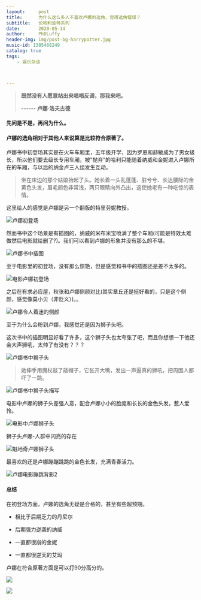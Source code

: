 ```yaml
---
layout:     post
title:      为什么这么多人不喜欢卢娜的选角，觉得选角错误？
subtitle:   论哈利波特系列
date:       2020-05-14
author:     PhDLuffy
header-img: img/post-bg-harrypotter.jpg
music-id: 1385468249
catalog: true
tags:
    - 娱乐杂谈



---
```


> **既然没有人愿意站出来唱唱反调，那我来吧。**
>
> **------ 卢娜·洛夫古德**

#### 先问是不是，再问为什么。

#### 卢娜的选角相对于其他人来说算是比较**符合原著**了。

卢娜书中初登场其实是在火车车厢里，五年级开学，因为罗恩和赫敏成为了男女级长，所以他们要去级长专用车厢，被"抛弃"的哈利只能随着纳威和金妮进入卢娜所在的车厢，与以后的纳金卢三人组发生互动。

> 坐在床边的那个姑娘抬起了头。她长着一头乱蓬蓬、脏兮兮、长达腰际的金黄色头发，眉毛颜色非常浅，两只眼睛向外凸出，这使她老有一种吃惊的表情。

这里给人的感觉是卢娜是另一个翻版的特里劳妮教授。

![卢娜初登场](https://raw.githubusercontent.com/PhDLuffy/PicGo/master/img/20200514111104.png)

然而书中这个场景是有插图的，纳威的米布米宝喷满了整个车厢(可能是特效太难做然后电影就给删了?)。我们可以看到卢娜的形象并没有那么的不堪。

![卢娜书中插图](https://raw.githubusercontent.com/PhDLuffy/PicGo/master/img/20200514111331.png)

至于电影里的初登场，没有那么惊艳，但是感觉和书中的插图还是差不太多的。

![电影卢娜初登场](https://raw.githubusercontent.com/PhDLuffy/PicGo/master/img/20200514112837.jpg)

之后在有求必应屋，秋张和卢娜侧颜对比(其实章丘还是挺好看的，只是这个侧颜，感觉像莫小贝（非贬义）)。。

![卢娜令人着迷的侧颜](https://raw.githubusercontent.com/PhDLuffy/PicGo/master/img/20200514113100.jpg)

至于为什么会粉到卢娜，我感觉还是因为狮子头吧。

这次书中的插图明显好看了许多，这个狮子头也太夸张了吧，而且你想想一下他还会大声狮吼，太帅了有没有？？？

![卢娜书中狮子头](https://raw.githubusercontent.com/PhDLuffy/PicGo/master/img/20200514113321.png)

> 她伸手用魔杖敲了敲帽子，它张开大嘴，发出一声逼真的狮吼，把周围人都吓了一跳。

![卢娜书中狮子头描写](https://raw.githubusercontent.com/PhDLuffy/PicGo/master/img/20200514113405.png)

电影中卢娜的狮子头差强人意，配合卢娜小小的脸庞和长长的金色头发，惹人爱怜。

![电影中卢娜狮子头](https://raw.githubusercontent.com/PhDLuffy/PicGo/master/img/20200514114317.jpg)

狮子头卢娜-人群中闪亮的存在

![魁地奇卢娜狮子头](https://raw.githubusercontent.com/PhDLuffy/PicGo/master/img/20200514121559.jpg)

最喜欢的还是卢娜蹦蹦跳跳的金色长发，充满青春活力。

![卢娜电影蹦跳背影2](https://raw.githubusercontent.com/PhDLuffy/PicGo/master/img/20200514121736.gif)

#### 总结

在初登场方面，卢娜的选角无疑是合格的，甚至有些超预期。

* 相比于后期乏力的丹尼尔

* 后期强力逆袭的纳威

* 一直都很崩的金妮

* 一直都很逆天的艾玛

卢娜在符合原著方面是可以打90分高分的。



![](https://mmbiz.qpic.cn/mmbiz_gif/tpA2w4xWkhJRl7DG0RVH0VqfDy4yOicNvJCV3ZbZ3H2dOj63EQuuUwh62Bj4AOQuTo8LUCiaE9ib4HfwJIiaXfqBLA/0?wx_fmt=gif)



![](https://mmbiz.qpic.cn/mmbiz_jpg/tpA2w4xWkhJnNhCbeVppTbtVW9NibF2YyNZxqWX4OpLibz5ibqevTxf3wUlQBOPOQF3j8ic3gPIs05dV9ST8nPuo7w/0?wx_fmt=jpeg)